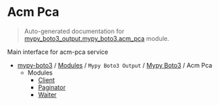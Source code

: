 # Acm Pca

> Auto-generated documentation for [mypy_boto3_output.mypy_boto3.acm_pca](https://github.com/vemel/mypy_boto3/blob/master/mypy_boto3_output/mypy_boto3/acm_pca/__init__.py) module.

Main interface for acm-pca service

- [mypy-boto3](../../../README.md#mypy_boto3) / [Modules](../../../MODULES.md#mypy-boto3-modules) / `Mypy Boto3 Output` / [Mypy Boto3](../index.md#mypy-boto3) / Acm Pca
    - Modules
        - [Client](client.md#client)
        - [Paginator](paginator.md#paginator)
        - [Waiter](waiter.md#waiter)
